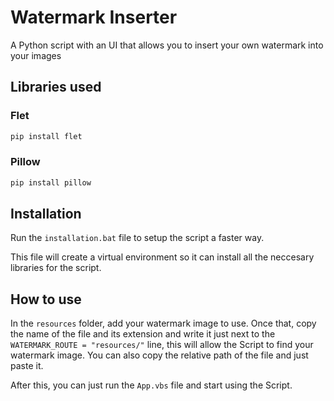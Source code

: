 # Watermark Inserter
A Python script with an UI that allows you to insert your own watermark into your images

## Libraries used
### Flet
```bash
pip install flet
```

### Pillow
```bash
pip install pillow
```

## Installation
Run the `installation.bat` file to setup the script a faster way.

This file will create a virtual environment so it can install all the neccesary libraries for the script.

## How to use
In the `resources` folder, add your watermark image to use. Once that, copy the name of the file and its extension and write it just next to the `WATERMARK_ROUTE = "resources/"` 
line, this will allow the Script to find your watermark image. You can also copy the relative path of the file and just paste it.

After this, you can just run the `App.vbs` file and start using the Script.
